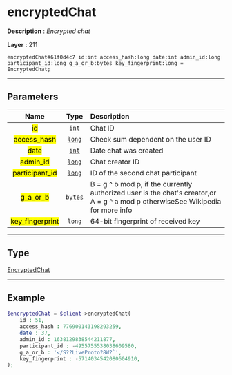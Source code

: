 # encryptedChat

**Description** : *Encrypted chat*

**Layer** : 211

```tl
encryptedChat#61f0d4c7 id:int access_hash:long date:int admin_id:long participant_id:long g_a_or_b:bytes key_fingerprint:long = EncryptedChat;
```

---

## Parameters

| Name | Type | Description |
| :---: | :---: | :--- |
| <mark>id</mark> | [`int`](type/int) | Chat ID |
| <mark>access_hash</mark> | [`long`](type/long) | Check sum dependent on the user ID |
| <mark>date</mark> | [`int`](type/int) | Date chat was created |
| <mark>admin_id</mark> | [`long`](type/long) | Chat creator ID |
| <mark>participant_id</mark> | [`long`](type/long) | ID of the second chat participant |
| <mark>g_a_or_b</mark> | [`bytes`](type/bytes) | B = g ^ b mod p, if the currently authorized user is the chat's creator,or A = g ^ a mod p otherwiseSee Wikipedia for more info |
| <mark>key_fingerprint</mark> | [`long`](type/long) | 64-bit fingerprint of received key |

---

## Type

[EncryptedChat](type/EncryptedChat)

---

## Example

```php
$encryptedChat = $client->encryptedChat(
	id : 51,
	access_hash : 776900143198293259,
	date : 37,
	admin_id : 1638129838544211877,
	participant_id : -4955755538038609580,
	g_a_or_b : '</S??LiveProto?8W?`',
	key_fingerprint : -5714034542080604910,
);
```
